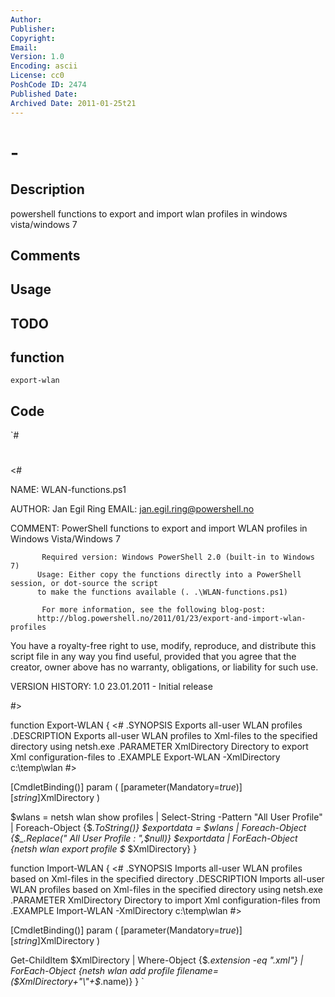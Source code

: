 ```yaml
---
Author: 
Publisher: 
Copyright: 
Email: 
Version: 1.0
Encoding: ascii
License: cc0
PoshCode ID: 2474
Published Date: 
Archived Date: 2011-01-25t21
---
```


#  - 

## Description

powershell functions to export and import wlan profiles in windows vista/windows 7

## Comments



## Usage



## TODO



## function

`export-wlan`

## Code

`#
 #
 <#
 
  NAME: WLAN-functions.ps1
 
  AUTHOR: Jan Egil Ring
  EMAIL: jan.egil.ring@powershell.no
 
  COMMENT: PowerShell functions to export and import WLAN profiles in Windows Vista/Windows 7
 
           Required version: Windows PowerShell 2.0 (built-in to Windows 7)
 		  Usage: Either copy the functions directly into a PowerShell session, or dot-source the script
 		  to make the functions available (. .\WLAN-functions.ps1)
 		            
           For more information, see the following blog-post:
 		  http://blog.powershell.no/2011/01/23/export-and-import-wlan-profiles
       
  You have a royalty-free right to use, modify, reproduce, and
  distribute this script file in any way you find useful, provided that
  you agree that the creator, owner above has no warranty, obligations,
  or liability for such use.
 
  VERSION HISTORY:
  1.0 23.01.2011 - Initial release
  
 #>
 
 function Export-WLAN {
 <#
 .SYNOPSIS
 Exports all-user WLAN profiles
 .DESCRIPTION
 Exports all-user WLAN profiles to Xml-files to the specified directory using netsh.exe
 .PARAMETER XmlDirectory
 Directory to export Xml configuration-files to
 .EXAMPLE
 Export-WLAN -XmlDirectory c:\temp\wlan
 #>
 
 [CmdletBinding()]
     param (
         [parameter(Mandatory=$true)]
         [string]$XmlDirectory
 		)
 
 $wlans = netsh wlan show profiles | Select-String -Pattern "All User Profile" | Foreach-Object {$_.ToString()}
 $exportdata = $wlans | Foreach-Object {$_.Replace("    All User Profile     : ",$null)}
 $exportdata | ForEach-Object {netsh wlan export profile $_ $XmlDirectory}
 }
 
 function Import-WLAN {
 <#
 .SYNOPSIS
 Imports all-user WLAN profiles based on Xml-files in the specified directory
 .DESCRIPTION
 Imports all-user WLAN profiles based on Xml-files in the specified directory using netsh.exe
 .PARAMETER XmlDirectory
 Directory to import Xml configuration-files from
 .EXAMPLE
 Import-WLAN -XmlDirectory c:\temp\wlan
 #>
 
 [CmdletBinding()]
     param (
         [parameter(Mandatory=$true)]
         [string]$XmlDirectory
 		)
 
 Get-ChildItem $XmlDirectory | Where-Object {$_.extension -eq ".xml"} | ForEach-Object {netsh wlan add profile filename=($XmlDirectory+"\"+$_.name)}
 }
`

